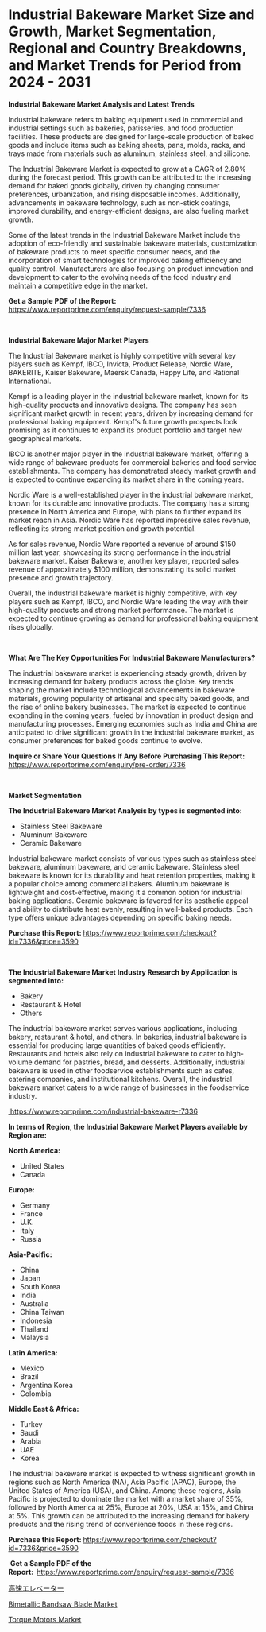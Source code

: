<p><h1>Industrial Bakeware Market Size and Growth, Market Segmentation, Regional and Country Breakdowns, and Market Trends for Period from 2024 -  2031</h1></p><p><strong>Industrial Bakeware Market Analysis and Latest Trends</strong></p>
<p><p>Industrial bakeware refers to baking equipment used in commercial and industrial settings such as bakeries, patisseries, and food production facilities. These products are designed for large-scale production of baked goods and include items such as baking sheets, pans, molds, racks, and trays made from materials such as aluminum, stainless steel, and silicone.</p><p>The Industrial Bakeware Market is expected to grow at a CAGR of 2.80% during the forecast period. This growth can be attributed to the increasing demand for baked goods globally, driven by changing consumer preferences, urbanization, and rising disposable incomes. Additionally, advancements in bakeware technology, such as non-stick coatings, improved durability, and energy-efficient designs, are also fueling market growth.</p><p>Some of the latest trends in the Industrial Bakeware Market include the adoption of eco-friendly and sustainable bakeware materials, customization of bakeware products to meet specific consumer needs, and the incorporation of smart technologies for improved baking efficiency and quality control. Manufacturers are also focusing on product innovation and development to cater to the evolving needs of the food industry and maintain a competitive edge in the market.</p></p>
<p><strong>Get a Sample PDF of the Report:&nbsp;</strong> <a href="https://www.reportprime.com/enquiry/request-sample/7336">https://www.reportprime.com/enquiry/request-sample/7336</a></p>
<p>&nbsp;</p>
<p><strong>Industrial Bakeware Major Market Players</strong></p>
<p><p>The Industrial Bakeware market is highly competitive with several key players such as Kempf, IBCO, Invicta, Product Release, Nordic Ware, BAKERITE, Kaiser Bakeware, Maersk Canada, Happy Life, and Rational International.</p><p>Kempf is a leading player in the industrial bakeware market, known for its high-quality products and innovative designs. The company has seen significant market growth in recent years, driven by increasing demand for professional baking equipment. Kempf's future growth prospects look promising as it continues to expand its product portfolio and target new geographical markets.</p><p>IBCO is another major player in the industrial bakeware market, offering a wide range of bakeware products for commercial bakeries and food service establishments. The company has demonstrated steady market growth and is expected to continue expanding its market share in the coming years.</p><p>Nordic Ware is a well-established player in the industrial bakeware market, known for its durable and innovative products. The company has a strong presence in North America and Europe, with plans to further expand its market reach in Asia. Nordic Ware has reported impressive sales revenue, reflecting its strong market position and growth potential.</p><p>As for sales revenue, Nordic Ware reported a revenue of around $150 million last year, showcasing its strong performance in the industrial bakeware market. Kaiser Bakeware, another key player, reported sales revenue of approximately $100 million, demonstrating its solid market presence and growth trajectory.</p><p>Overall, the industrial bakeware market is highly competitive, with key players such as Kempf, IBCO, and Nordic Ware leading the way with their high-quality products and strong market performance. The market is expected to continue growing as demand for professional baking equipment rises globally.</p></p>
<p>&nbsp;</p>
<p><strong>What Are The Key Opportunities For Industrial Bakeware Manufacturers?</strong></p>
<p><p>The industrial bakeware market is experiencing steady growth, driven by increasing demand for bakery products across the globe. Key trends shaping the market include technological advancements in bakeware materials, growing popularity of artisanal and specialty baked goods, and the rise of online bakery businesses. The market is expected to continue expanding in the coming years, fueled by innovation in product design and manufacturing processes. Emerging economies such as India and China are anticipated to drive significant growth in the industrial bakeware market, as consumer preferences for baked goods continue to evolve.</p></p>
<p><strong>Inquire or Share Your Questions If Any Before Purchasing This Report:</strong> <a href="https://www.reportprime.com/enquiry/pre-order/7336">https://www.reportprime.com/enquiry/pre-order/7336</a></p>
<p>&nbsp;</p>
<p><strong>Market Segmentation</strong></p>
<p><strong>The Industrial Bakeware Market Analysis by types is segmented into:</strong></p>
<p><ul><li>Stainless Steel Bakeware</li><li>Aluminum Bakeware</li><li>Ceramic Bakeware</li></ul></p>
<p><p>Industrial bakeware market consists of various types such as stainless steel bakeware, aluminum bakeware, and ceramic bakeware. Stainless steel bakeware is known for its durability and heat retention properties, making it a popular choice among commercial bakers. Aluminum bakeware is lightweight and cost-effective, making it a common option for industrial baking applications. Ceramic bakeware is favored for its aesthetic appeal and ability to distribute heat evenly, resulting in well-baked products. Each type offers unique advantages depending on specific baking needs.</p></p>
<p><strong>Purchase this Report:&nbsp;</strong><a href="https://www.reportprime.com/checkout?id=7336&price=3590">https://www.reportprime.com/checkout?id=7336&price=3590</a></p>
<p>&nbsp;</p>
<p><strong>The Industrial Bakeware Market Industry Research by Application is segmented into:</strong></p>
<p><ul><li>Bakery</li><li>Restaurant & Hotel</li><li>Others</li></ul></p>
<p><p>The industrial bakeware market serves various applications, including bakery, restaurant & hotel, and others. In bakeries, industrial bakeware is essential for producing large quantities of baked goods efficiently. Restaurants and hotels also rely on industrial bakeware to cater to high-volume demand for pastries, bread, and desserts. Additionally, industrial bakeware is used in other foodservice establishments such as cafes, catering companies, and institutional kitchens. Overall, the industrial bakeware market caters to a wide range of businesses in the foodservice industry.</p></p>
<p><a href="https://www.reportprime.com/industrial-bakeware-r7336">&nbsp;https://www.reportprime.com/industrial-bakeware-r7336</a></p>
<p><strong>In terms of Region, the Industrial Bakeware Market Players available by Region are:</strong></p>
<p>
    <p> <strong> North America: </strong>
        <ul>
            <li>United States</li>
            <li>Canada</li>
        </ul>
        </p> 
    <p> <strong> Europe: </strong>
        <ul>
            <li>Germany</li>
            <li>France</li>
            <li>U.K.</li>
            <li>Italy</li>
            <li>Russia</li>
        </ul>
        </p> 
    <p> <strong> Asia-Pacific: </strong>
        <ul>
            <li>China</li>
            <li>Japan</li>
            <li>South Korea</li>
            <li>India</li>
            <li>Australia</li>
            <li>China Taiwan</li>
            <li>Indonesia</li>
            <li>Thailand</li>
            <li>Malaysia</li>
        </ul>
        </p> 
    <p> <strong> Latin America: </strong>
        <ul>
            <li>Mexico</li>
            <li>Brazil</li>
            <li>Argentina Korea</li>
            <li>Colombia</li>
        </ul>
        </p> 
    <p> <strong> Middle East & Africa: </strong>
        <ul>
            <li>Turkey</li>
            <li>Saudi</li>
            <li>Arabia</li>
            <li>UAE</li>
            <li>Korea</li>
        </ul>
    </p>
    </p>
<p><p>The industrial bakeware market is expected to witness significant growth in regions such as North America (NA), Asia Pacific (APAC), Europe, the United States of America (USA), and China. Among these regions, Asia Pacific is projected to dominate the market with a market share of 35%, followed by North America at 25%, Europe at 20%, USA at 15%, and China at 5%. This growth can be attributed to the increasing demand for bakery products and the rising trend of convenience foods in these regions.</p></p>
<p><strong>Purchase this Report: </strong><a href="https://www.reportprime.com/checkout?id=7336&price=3590">https://www.reportprime.com/checkout?id=7336&price=3590</a></p>
<p>&nbsp;<strong>Get a Sample PDF of the Report:&nbsp;&nbsp;</strong><a href="https://www.reportprime.com/enquiry/request-sample/7336">https://www.reportprime.com/enquiry/request-sample/7336</a></p>
<p><strong></strong></p>
<p><p><a href="https://github.com/BrionnaBoyle/Market-Research-Report-List-1/blob/main/344103476396.md">高速エレベーター</a></p><p><a href="https://github.com/globismark/Market-Research-Report-List-3/blob/main/bimetallic-bandsaw-blade-market.md">Bimetallic Bandsaw Blade Market</a></p><p><a href="https://github.com/bobicer/Market-Research-Report-List-3/blob/main/torque-motors-market.md">Torque Motors Market</a></p></p>